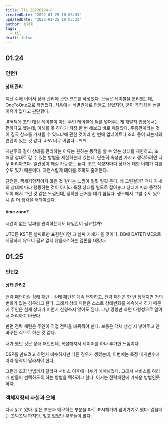 ```yaml
---
title: TIL-20220124~8
createdDate: "2022-01-25 10:03:33"
updatedDate: "2022-01-25 10:03:33"
author: 정대화
tags:
  - til
draft: false
---
```


## 01.24

### 인턴1

#### 상태 관리

지난 주에 이어서 상태 관리에 관한 코드를 작성했다. 오늘은 테이블을 분리했는데, OneToOne으로 작업했다. 처음에는 식별관계로 만들고 싶었지만, 굳이 복잡성을 높일 이유가 없다고 판단했다.

JPA책에 조인 대상 테이블이 아닌 주인 테이블에 fk를 넣어주는게 개발자 입장에서는 편하다고 했는데, 이해를 못 하다가 저장 한 번 해보고 바로 깨달았다. 주종관계라는 것이 결국 참조를 가져올 수 있느냐에 관한 것이라 한 번에 업데이트나 조회 등이 되는지와 연관이 있는 것 같다. JPA 너무 어렵다 ..ㅋㅋ

지난주와 같이 상태를 관리하는 이유는 원하는 동작을 할 수 있는 상태를 제한하고, 또 해당 상태로 갈 수 있는 방법을 제한하는데 있는데, 단순히 속성만 가지고 생각하려면 너무 머리아프다. 일관성이 깨질 가능성도 높다. 코드 작성자마다 상태에 대한 이해가 다를 수도 있기 때문이다. 자연스럽게 테이블 조회도 줄어든다.

단점은. 객체지향적이지 않은 것 같다는 느낌이 얼핏 얼핏 든다. 왜 그런걸까? 객체 자체의 상태에 따라 행동하는 것이 아니라 특정 상태를 별도로 잡아놓고 상태에 따라 동작하도록 해서 그런 것 같은 느낌인데, 정확한 근거를 대기 힘들다. 생소해서 그럴 수도 있으니 좀 더 생각을 해봐야겠다.

#### time zone?

시간이 없는 날짜를 관리하는데도 타임존이 필요할까?

UTC든 KST든 날짜로만 표현한다면 그 날짜 자체가 올 것이다. DB에 DATETIME으로 저장하지 않으니 필요 없지 않을까? 하는 결론을 내렸다.

## 01.25

### 인턴2

#### 상태 관리2

전략 패턴이랑 상태 패턴 - 상태 패턴은 계속 변화하고, 전략 패턴은 한 번 정해지면 거의 변화가 없는 경우라고 한다. 그래서 상태 패턴은 스스로 상태변화를 계속해서 하기 때문에 주인은 현재 상태가 어떤지 신경쓰지 않아도 된다. 그냥 명령만 하면 다형성으로 알아서 처리하고 바꾼다.

반면 전략 패턴은 주인이 직접 전략을 바꿔줘야 한다. 보통은 객체 생성 시 넣어주고 안 바꾸는 식으로 하는 것 같다.

내가 했던 것은 상태 패턴인데, 복잡해져서 레이어를 하나 추가한 느낌이다.

DSP를 만드려고 하면서 비슷하지만 다른 경우가 생겼는데, 이번에는 특정 매개변수에 따라 동작이 달라져야 한다.

그런데 조회 방법까지 달라져 서비스 이후에 나누기 애매해졌다. 그래서 서비스를 여러개 만들어 선택하도록 하는 방법을 택하려고 한다. 이거는 전략패턴에 가까운 방법인듯 하다.

### 객체지향의 사실과 오해

다시 읽고 있다. 읽은 부분과 메모하는 부분을 따로 표시해가며 넘어가기로 했다. 읽을때는 끄덕끄덕 하지만, 잊고 있었던 부분들이 많다.
